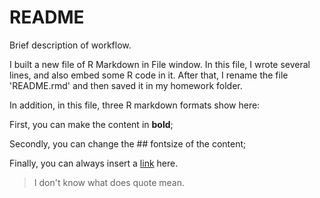 README
========================================================

Brief description of workflow.

I built a new file of R Markdown in File window.  In this file, I wrote several lines, and also embed some R code in it. After that, I rename the file 'README.rmd' and then saved it in my homework folder.

In addition, in this file, three R markdown formats show here:

First, you can make the content in **bold**;

Secondly, you can change the ## fontsize of the content;

Finally, you can always insert a [link](http://jdunic.github.io/Intro-To-Practical-Computing-R/) here.

> I don't know what does quote mean.


